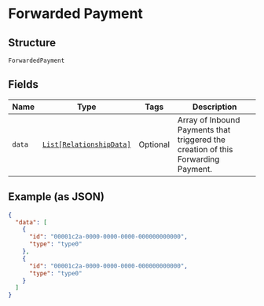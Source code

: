 
# Forwarded Payment

## Structure

`ForwardedPayment`

## Fields

| Name | Type | Tags | Description |
|  --- | --- | --- | --- |
| `data` | [`List[RelationshipData]`](../../doc/models/relationship-data.md) | Optional | Array of Inbound Payments that triggered the creation of this Forwarding Payment. |

## Example (as JSON)

```json
{
  "data": [
    {
      "id": "00001c2a-0000-0000-0000-000000000000",
      "type": "type0"
    },
    {
      "id": "00001c2a-0000-0000-0000-000000000000",
      "type": "type0"
    }
  ]
}
```


